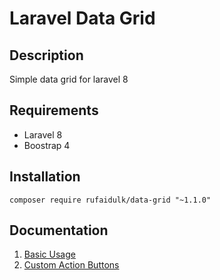 # Laravel Data Grid
## Description
Simple data grid for laravel 8 
## Requirements
- Laravel 8
- Boostrap 4

## Installation
``composer require rufaidulk/data-grid "~1.1.0"``
## Documentation
1. [Basic Usage](https://github.com/rufaidulk/data-grid/blob/main/docs/BasicUsage.md)
1. [Custom Action Buttons](https://github.com/rufaidulk/data-grid/blob/main/docs/CustomActionButtons.md)
